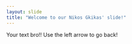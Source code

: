 ```yaml
---
layout: slide
title: "Welcome to our Nikos Gkikas' slide!"
---
```

Your text bro!!
Use the left arrow to go back!